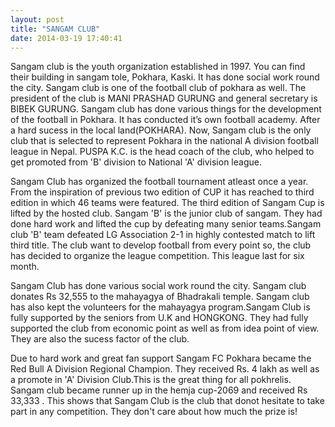 ```yaml
---
layout: post
title: "SANGAM CLUB"
date: 2014-03-19 17:40:41
---
```

<p>Sangam club is the youth organization established in 1997. You can find their building in sangam tole, Pokhara, Kaski. It has done social work round the city. Sangam club is one of the football club of pokhara as well. The president of the club is MANI PRASHAD GURUNG and general secretary is BIBEK GURUNG. Sangam club has done various things for the development of the football in Pokhara. It has conducted it’s own football academy. After a hard sucess in the local land(POKHARA). Now, Sangam club is the only club that is selected to represent Pokhara in the national A division football league in Nepal. PUSPA K.C. is the head coach of the club, who helped to get promoted from 'B' division to National 'A' division league.</p>
<p>Sangam Club has organized the football tournament atleast once a year. From the inspiration of previous two edition of CUP it has reached to third edition in which 46 teams were featured. The third edition of Sangam Cup is lifted by the hosted club. Sangam 'B' is the junior club of sangam. They had done hard work and lifted the cup by defeating many senior teams.Sangam club 'B' team defeated LG Association 2-1 in highly contested match to lift third title. The club want to develop football from every point so, the club has decided to organize the league competition. This league last for six month.</p> 
<p>Sangam Club has done various social work round the city. Sangam club donates Rs 32,555 to the mahayagya of Bhadrakali temple. Sangam club has also kept the volunteers for the mahayagya program.Sangam Club is fully supported by the seniors from U.K and HONGKONG. They had fully supported the club from economic point as well as from idea point of view. They are also the sucess factor of the club.</p>
<p>Due to hard work and great fan support Sangam FC Pokhara became the Red Bull A Division Regional Champion. They received Rs. 4 lakh as well as a promote in 'A' Division Club.This is the great thing for all pokhrelis. Sangam club became runner up in the hemja cup-2069 and received Rs 33,333 . This shows that Sangam Club is the club that donot hesitate to take part in any competition. They don't care about how much the prize is!</p>


